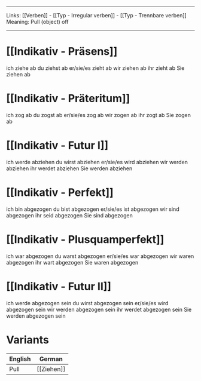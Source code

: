 ___
Links: [[Verben]] - [[Typ - Irregular verben]] - [[Typ - Trennbare verben]]
Meaning: Pull (object) off
___
# [[Indikativ - Präsens]]
ich ziehe ab
du ziehst ab
er/sie/es zieht ab
wir ziehen ab
ihr zieht ab
Sie ziehen ab

# [[Indikativ - Präteritum]]
ich zog ab
du zogst ab
er/sie/es zog ab
wir zogen ab
ihr zogt ab
Sie zogen ab

# [[Indikativ - Futur I]]
ich werde abziehen
du wirst abziehen
er/sie/es wird abziehen
wir werden abziehen
ihr werdet abziehen
Sie werden abziehen

# [[Indikativ - Perfekt]]
ich bin abgezogen
du bist abgezogen
er/sie/es ist abgezogen
wir sind abgezogen
ihr seid abgezogen
Sie sind abgezogen

# [[Indikativ - Plusquamperfekt]]
ich war abgezogen
du warst abgezogen
er/sie/es war abgezogen
wir waren abgezogen
ihr wart abgezogen
Sie waren abgezogen

# [[Indikativ - Futur II]]
ich werde abgezogen sein
du wirst abgezogen sein
er/sie/es wird abgezogen sein
wir werden abgezogen sein
ihr werdet abgezogen sein
Sie werden abgezogen sein

# Variants
English |German
------------ | ------------
Pull | [[Ziehen]]